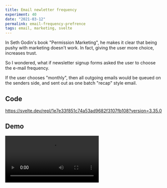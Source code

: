 ```yaml
---
title: Email newletter frequency
experiment: 40
date: "2021-03-12"
permalink: email-frequency-prefrence
tags: email, marketing, svelte
---
```


In Seth Godin's book "Permission Marketing", he makes it clear that being pushy with marketing doesn't work. In fact, giving the user more choice, increases trust.

So I wondered, what if newsletter signup forms asked the user to choose the e-mail frequency.

If the user chooses "monthly", then all outgoing emails would be queued on the senders side, and sent out as one batch "recap" style email.

## Code

https://svelte.dev/repl/1e7e33f851c74a53ad9682f3107fb108?version=3.35.0

## Demo

<video controls src="https://res.cloudinary.com/dzwnkx0mk/video/upload/v1615598427/1000experiments.dev/newsletter-frequency-preference_k43s3y.mp4"/>
